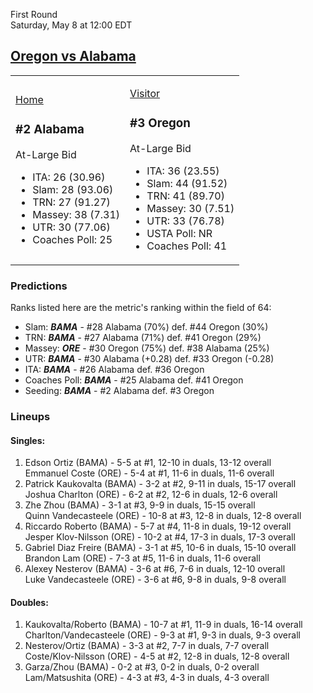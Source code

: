 First Round  
Saturday, May 8 at 12:00 EDT
## [Oregon vs Alabama](https://www.ncaa.com/game/5833400) 

<table><tr><td>  

[Home](https://www.ncaa.com/sites/default/files/images/logos/schools/a/alabama.70.png)  

### #2 Alabama  

At-Large Bid  
- ITA: 26 (30.96)  
- Slam: 28 (93.06)  
- TRN: 27 (91.27)  
- Massey: 38 (7.31)  
- UTR: 30 (77.06)  
- Coaches Poll: 25  

</td><td>  

[Visitor](https://www.ncaa.com/sites/default/files/images/logos/schools/o/oregon.70.png)  

### #3 Oregon  

At-Large Bid  
- ITA: 36 (23.55)  
- Slam: 44 (91.52)  
- TRN: 41 (89.70)  
- Massey: 30 (7.51)  
- UTR: 33 (76.78)  
- USTA Poll: NR  
- Coaches Poll: 41  

</td></tr></table>  

### Predictions  

Ranks listed here are the metric's ranking within the field of 64:  
- Slam: ***BAMA*** - #28 Alabama (70%) def. #44 Oregon (30%)  
- TRN: ***BAMA*** - #27 Alabama (71%) def. #41 Oregon (29%)  
- Massey: ***ORE*** - #30 Oregon (75%) def. #38 Alabama (25%)  
- UTR: ***BAMA*** - #30 Alabama (+0.28) def. #33 Oregon (-0.28)  
- ITA: ***BAMA*** - #26 Alabama def. #36 Oregon  
- Coaches Poll: ***BAMA*** - #25 Alabama def. #41 Oregon  
- Seeding: ***BAMA*** - #2 Alabama def. #3 Oregon  

### Lineups  

#### Singles:  
1. Edson Ortiz (BAMA) - 5-5 at #1, 12-10 in duals, 13-12 overall  
   Emmanuel Coste (ORE) - 5-4 at #1, 11-6 in duals, 11-6 overall
2. Patrick Kaukovalta (BAMA) - 3-2 at #2, 9-11 in duals, 15-17 overall  
   Joshua Charlton (ORE) - 6-2 at #2, 12-6 in duals, 12-6 overall
3. Zhe Zhou (BAMA) - 3-1 at #3, 9-9 in duals, 15-15 overall  
   Quinn Vandecasteele (ORE) - 10-8 at #3, 12-8 in duals, 12-8 overall
4. Riccardo Roberto (BAMA) - 5-7 at #4, 11-8 in duals, 19-12 overall  
   Jesper Klov-Nilsson (ORE) - 10-2 at #4, 17-3 in duals, 17-3 overall
5. Gabriel Diaz Freire (BAMA) - 3-1 at #5, 10-6 in duals, 15-10 overall  
   Brandon Lam (ORE) - 7-3 at #5, 11-6 in duals, 11-6 overall
6. Alexey Nesterov (BAMA) - 3-6 at #6, 7-6 in duals, 12-10 overall  
   Luke Vandecasteele (ORE) - 3-6 at #6, 9-8 in duals, 9-8 overall

#### Doubles:  
1. Kaukovalta/Roberto (BAMA) - 10-7 at #1, 11-9 in duals, 16-14 overall  
   Charlton/Vandecasteele (ORE) - 9-3 at #1, 9-3 in duals, 9-3 overall
2. Nesterov/Ortiz (BAMA) - 3-3 at #2, 7-7 in duals, 7-7 overall  
   Coste/Klov-Nilsson (ORE) - 4-5 at #2, 12-8 in duals, 12-8 overall
3. Garza/Zhou (BAMA) - 0-2 at #3, 0-2 in duals, 0-2 overall  
   Lam/Matsushita (ORE) - 4-3 at #3, 4-3 in duals, 4-3 overall